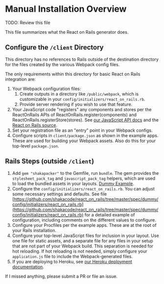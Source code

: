 # Manual Installation Overview

TODO: Review this file

This file summarizes what the React on Rails generator does.

## Configure the `/client` Directory

This directory has no references to Rails outside of the destination directory for the files created by the various Webpack config files.

The only requirements within this directory for basic React on Rails integration are:

1. Your Webpack configuration files:
   1. Create outputs in a directory like `/public/webpack`, which is customizable in your `config/initializers/react_on_rails.rb`.
   1. Provide server rendering if you wish to use that feature.
1. Your JavaScript code "registers" any components and stores per the ReactOnRails APIs of ReactOnRails.register(components) and ReactOnRails.registerStore(stores). See [our JavaScript API docs](../api-reference/javascript-api.md) and the [React on Rails source](https://github.com/shakacode/react_on_rails/tree/master/packages/react-on-rails/src/ReactOnRails.client.ts).
1. Set your registration file as an "entry" point in your Webpack configs.
1. Configure scripts in `client/package.json` as shown in the example apps. These are used for building your Webpack assets. Also do this for your top-level `package.json`.

## Rails Steps (outside `/client`)

1. Add `gem "shakapacker"` to the Gemfile, run `bundle`. The gem provides the `stylesheet_pack_tag` and `javascript_pack_tag` helpers, which are used to load the bundled assets in your layouts. [Dummy Example](https://github.com/shakacode/react_on_rails/tree/master/spec/dummy/app/views/layouts/application.html.erb).
1. Configure the `config/initializers/react_on_rails.rb`. You can adjust some necessary settings and defaults. See file [https://github.com/shakacode/react_on_rails/tree/master/spec/dummy/config/initializers/react_on_rails.rb](https://github.com/shakacode/react_on_rails/tree/master/spec/dummy/config/initializers/react_on_rails.rb) for a detailed example of configuration, including comments on the different values to configure.
1. Configure your Procfiles per the example apps. These are at the root of your Rails installation.
1. Configure your top-level JavaScript files for inclusion in your layout. Use one file for static assets, and a separate file for any files in your setup that are not part of your Webpack build. This separation is needed for hot reloading. If hot reloading is not needed, simply configure your `application.js` file to include the Webpack-generated files.
1. If you are deploying to Heroku, see [our Heroku deployment documentation](../deployment/heroku-deployment.md).

If I missed anything, please submit a PR or file an issue.
